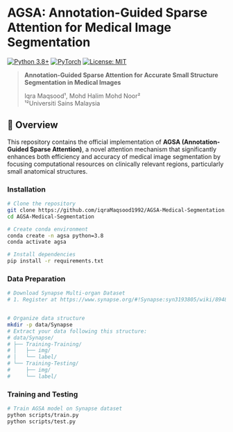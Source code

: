 # AGSA: Annotation-Guided Sparse Attention for Medical Image Segmentation

[![Python 3.8+](https://img.shields.io/badge/python-3.8+-blue.svg)](https://www.python.org/downloads/)
[![PyTorch](https://img.shields.io/badge/PyTorch-1.9+-red.svg)](https://pytorch.org/)
[![License: MIT](https://img.shields.io/badge/License-MIT-yellow.svg)](https://opensource.org/licenses/MIT)

> **Annotation-Guided Sparse Attention for Accurate Small Structure Segmentation in Medical Images**
> 
> Iqra Maqsood¹, Mohd Halim Mohd Noor²  
> ¹²Universiti Sains Malaysia

## 🎯 Overview

This repository contains the official implementation of **AGSA (Annotation-Guided Sparse Attention)**, a novel attention mechanism that significantly enhances both efficiency and accuracy of medical image segmentation by focusing computational resources on clinically relevant regions, particularly small anatomical structures.


### Installation

```bash
# Clone the repository
git clone https://github.com/iqraMaqsood1992/AGSA-Medical-Segmentation.git
cd AGSA-Medical-Segmentation

# Create conda environment
conda create -n agsa python=3.8
conda activate agsa

# Install dependencies
pip install -r requirements.txt
```

### Data Preparation

```bash
# Download Synapse Multi-organ Dataset
# 1. Register at https://www.synapse.org/#!Synapse:syn3193805/wiki/89480


# Organize data structure
mkdir -p data/Synapse
# Extract your data following this structure:
# data/Synapse/
# ├── Training-Training/
# │   ├── img/
# │   └── label/
# └── Training-Testing/
#     ├── img/
#     └── label/
```

### Training and Testing

```bash
# Train AGSA model on Synapse dataset
python scripts/train.py
python scripts/test.py


